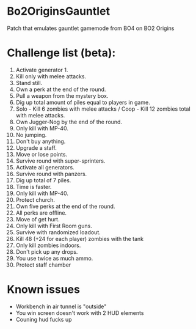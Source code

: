 # Bo2OriginsGauntlet
Patch that emulates gauntlet gamemode from BO4 on BO2 Origins

# Challenge list (beta):
1. Activate generator 1.
2. Kill only with melee attacks.
3. Stand still.
4. Own a perk at the end of the round.
5. Pull a weapon from the mystery box.
6. Dig up total amount of piles equal to players in game.
7. Solo - Kill 6 zombies with melee attacks / Coop - Kill 12 zombies total with melee attacks.
8. Own Jugger-Nog by the end of the round.
9. Only kill with MP-40.
10. No jumping.
11. Don't buy anything.
12. Upgrade a staff.
13. Move or lose points.
14. Survive round with super-sprinters.
15. Activate all generators.
16. Survive round with panzers.
17. Dig up total of 7 piles.
18. Time is faster.
19. Only kill with MP-40.
20. Protect church.
21. Own five perks at the end of the round.
22. All perks are offline.
23. Move of get hurt.
24. Only kill with First Room guns.
25. Survive with randomized loadout.
26. Kill 48 (+24 for each player) zombies with the tank
27. Only kill zombies indoors.
28. Don't pick up any drops.
29. You use twice as much ammo.
30. Protect staff chamber

# Known issues
- Workbench in air tunnel is "outside"
- You win screen doesn't work with 2 HUD elements
- Couning hud fucks up
